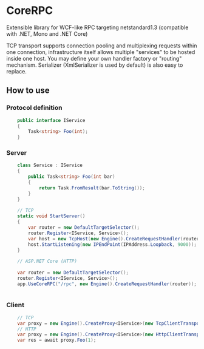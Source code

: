 # CoreRPC

Extensible library for WCF-like RPC targeting netstandard1.3 (compatible with .NET, Mono and .NET Core)

TCP transport supports connection pooling and multiplexing requests within one connection, infrastructure itself allows multiple "services" to be hosted inside one host. You may define your own handler factory or "routing" mechanism. Serializer (XmlSerializer is used by default) is also easy to replace.

## How to use

### Protocol definition

```cs
    public interface IService
    {
        Task<string> Foo(int);
    }
```

### Server

```cs
    class Service : IService
    {
        public Task<string> Foo(int bar)
        {
            return Task.FromResult(bar.ToString());
        }
    }
    
    // TCP
    static void StartServer()
    {
        var router = new DefaultTargetSelector();
        router.Register<IService, Service>();
        var host = new TcpHost(new Engine().CreateRequestHandler(router));
        host.StartListening(new IPEndPoint(IPAddress.Loopback, 9000));
    }
    
    // ASP.NET Core (HTTP)
    
    var router = new DefaultTargetSelector();
    router.Register<IService, Service>();
    app.UseCoreRPC("/rpc", new Engine().CreateRequestHandler(router));
    
```

### Client

```cs
    // TCP
    var proxy = new Engine().CreateProxy<IService>(new TcpClientTransport(IPAddress.Parse("127.0.0.1"), 9000));
    // HTTP 
    var proxy = new Engine().CreateProxy<IService>(new HttpClientTransport("http://example.com/rpc"));
    var res = await proxy.Foo(1);
```
